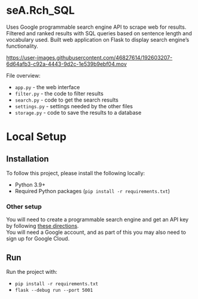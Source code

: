 # seA.Rch_SQL

Uses Google programmable search engine API to scrape web for results. Filtered and ranked results with SQL queries based on sentence length and
vocabulary used. Built web application on Flask to display search engine’s functionality.



https://user-images.githubusercontent.com/46827614/192603207-6d64afb3-c92a-4443-9d2c-1e539b9ebf04.mov



File overview:

* `app.py` - the web interface
* `filter.py` - the code to filter results
* `search.py` - code to get the search results
* `settings.py` - settings needed by the other files
* `storage.py` - code to save the results to a database

# Local Setup

## Installation

To follow this project, please install the following locally:

* Python 3.9+
* Required Python packages (`pip install -r requirements.txt`)

### Other setup

You will need to create a programmable search engine and get an API key by following [these directions](https://developers.google.com/custom-search/v1/introduction).  
You will need a Google account, and as part of this you may also need to sign up for Google Cloud.

## Run

Run the project with:

* `pip install -r requirements.txt`
* `flask --debug run --port 5001`

